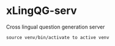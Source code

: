# xLingQG-serv
Cross lingual question generation server
```
source venv/bin/activate to active venv
```